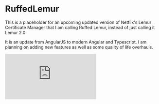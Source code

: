 # RuffedLemur

This is a placeholder for an upcoming updated version of Netflix's Lemur Certificate Manager that I am calling Ruffed Lemur, instead of just calling it Lemur 2.0

It is an update from AngularJS to modern Angular and Typescript. I am planning on adding new features as well as some quality of life overhauls.

![Ruffed Lemur, Image Cred Lehigh Valley Zoo](https://www.lvzoo.org/wp-content/themes/lvzoo/timthumb.php?src=https://www.lvzoo.org/wp-content/uploads/2023/05/redruffed.jpg&w=776&h=771)

